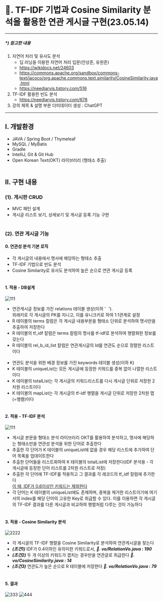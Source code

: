 # 📌. TF-IDF 기법과 Cosine Similarity 분석을 활용한 연관 게시글 구현(23.05.14)
<hr>

##### *) 참고한 내용
1. 자연어 처리 및 유사도 분석
   - 딥 러닝을 이용한 자연어 처리 입문(안상준, 유원준)
   - https://wikidocs.net/24603
   - https://commons.apache.org/sandbox/commons-text/jacoco/org.apache.commons.text.similarity/CosineSimilarity.java.html
   - https://needjarvis.tistory.com/516
2. TF-IDF 활용한 빈도 분석
    - https://needjarvis.tistory.com/678
3. 강의 제목 & 설명 부분 더미데이터 생성 : ChatGPT
<hr>


## Ⅰ. 개발환경
- JAVA / Spring Boot / Thymeleaf
- MySQL / MyBatis
- Gradle
- IntelliJ, Git & Git Hub
- Open Korean Text(OKT) 라이브러리 (형태소 추출)
<br><br>

## Ⅱ. 구현 내용
### (1). 게시판 CRUD
- MVC 패턴 설계
- 게시글 리스트 보기, 상세보기 및 게시글 등록 기능 구현
  <br><br>
### (2). 연관 게시글 기능
#### 0. 연관성 분석 기본 로직
  - 각 게시글의 내용에서 명사에 해당하는 형태소 추출
  - TF-IDF 기법으로 빈도 분석
  - Cosine Similarity로 유사도 분석하여 높은 순으로 연관 게시글 등록
  <br><br>
#### 1. 적용 - DB설계
![111](https://github.com/J-SSS/JDI_Board/assets/118149752/fc01c46c-9be2-45c6-8643-197390642925)
  - 연관게시글 정보를 가진 relations 테이블 생성(이하 '<u style="color:white">R</u>'). <br> 외래키로 각 게시글의 PK를 지니고, 이를 유니크키로 하여 1:1관계로 설정
  - R 테이블의 terms 칼럼은 각 게시글 내용부분을 형태소 단위로 분석하여 명사만을 추출하여 저장한다
  - R 테이블의 tf_idf 칼럼은 terms 칼럼의 명사를 tf-idf로 분석하여 행렬화한 정보를 갖는다
  - R 테이블의 rel_b_id_list 칼럼은 연관게시글의 Id를 연관도 순으로 정렬한 리스트이다
  <br><br>
  - 연관도 분석을 위한 배경 정보를 가진 keywords 테이블 생성(이하 K)
  - K 테이블의 uniqueList는 모든 게시글에 등장한 키워드를 중복 없이 나열한 리스트이다
  - K 테이블의 totalList는 각 게시글의 키워드리스트를 다시 게시글 단위로 저장한 2차원 리스트이다
  - K 테이블의 mapList는 각 게시글의 tf-idf 행렬을 게시글 단위로 저장한 2차원 맵(=행렬)이다
  <br><br>
#### 2. 적용 - TF-IDF 분석
![111](https://github.com/J-SSS/JDI_Board/assets/118149752/a69f9513-071b-4eed-be7b-af0796c495c0)
  - 게시글 본문을 형태소 분석 라이브러리 OKT를 활용하여 분석하고, 명사에 해당하는 형태소만을 연관성 분석을 위한 단어로 추출한다
  - 추출한 각 단어가 K 테이블의 uniqueList에 없을 경우 해당 리스트에 추가하여 단어 목록을 업데이트한다
  - 추출한 단어들을 리스트화하여 K 테이블의 totalList에 저장한다(IDF 분석용 - 각 게시글에 등장한 단어 리스트를 2차원 리스트로 저장)
  - 추출한 각 단어에 TF-IDF를 적용하고 그 결과를 각 레코드의 tf_idf 칼럼에 추가한다<br><u>이 때, IDF가 0.6이상인 키워드는 제외한다</u>
  - 각 단어는 K 테이블의 uniqueList에도 존재하며, 중복을 제거한 리스트이기에 여기서의 index를 해당 단어의 고유한 Key로 취급할 수 있다. 이를 이용하면 각 게시글의 TF-IDF 결과를 다른 게시글과 비교하여 행렬처럼 다루는 것이 가능하다
<br><br>
#### 3. 적용 - Cosine Similarity 분석
![2222](https://github.com/J-SSS/JDI_Board/assets/118149752/a6d400fd-cacb-41f4-9863-c61d576e5349)
  - 각 게시글의 TF-IDF 행렬을 Cosine Similarity로 분석하여 연관게시글을 찾는다
  - ***(조건1)*** IDF가 0.4이하인 유의미한 키워드로서, ***📂. vo/RelationVo.java : 190*** <br> 
  - ***(조건2)*** 두 개 이상의 키워드가 겹치는 경우만을 연관글로 취급한다 ***📂. vo/CosineSimilarity.java : 14*** <br> 
  - ***(조건3)*** 연관도가 높은 순으로 R 테이블에 저장한다 ***📂. vo/RelationVo.java : 79***
<br><br>
#### 5. 결과
![333](https://github.com/J-SSS/JDI_Board/assets/118149752/765f3630-b103-433c-a971-60250f27a762)
![444](https://github.com/J-SSS/JDI_Board/assets/118149752/b54ee26f-3460-4588-9852-acadf04d69da)

